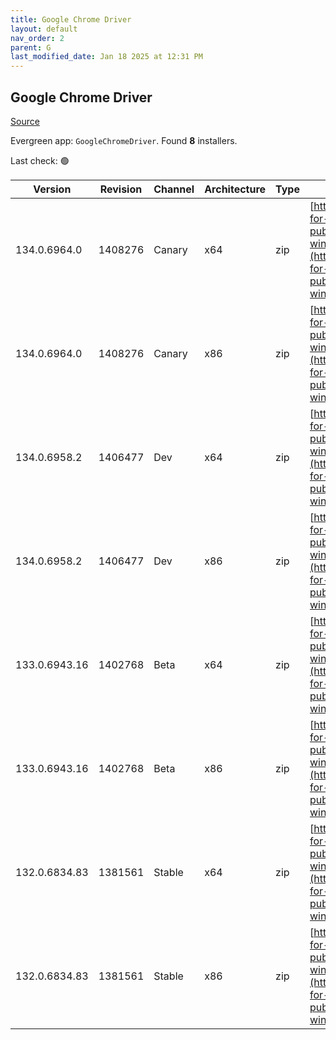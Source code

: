 ```yaml
---
title: Google Chrome Driver
layout: default
nav_order: 2
parent: G
last_modified_date: Jan 18 2025 at 12:31 PM
---
```


## Google Chrome Driver

[Source](https://googlechromelabs.github.io/chrome-for-testing/)

Evergreen app: `GoogleChromeDriver`. Found **8** installers.

Last check: 🟢

| Version       | Revision | Channel | Architecture | Type | URI                                                                                                                                                                                                        |
| ------------- | -------- | ------- | ------------ | ---- | ---------------------------------------------------------------------------------------------------------------------------------------------------------------------------------------------------------- |
| 134.0.6964.0  | 1408276  | Canary  | x64          | zip  | [https://storage.googleapis.com/chrome-for-testing-public/134.0.6964.0/win64/chromedriver-win64.zip](https://storage.googleapis.com/chrome-for-testing-public/134.0.6964.0/win64/chromedriver-win64.zip)   |
| 134.0.6964.0  | 1408276  | Canary  | x86          | zip  | [https://storage.googleapis.com/chrome-for-testing-public/134.0.6964.0/win32/chromedriver-win32.zip](https://storage.googleapis.com/chrome-for-testing-public/134.0.6964.0/win32/chromedriver-win32.zip)   |
| 134.0.6958.2  | 1406477  | Dev     | x64          | zip  | [https://storage.googleapis.com/chrome-for-testing-public/134.0.6958.2/win64/chromedriver-win64.zip](https://storage.googleapis.com/chrome-for-testing-public/134.0.6958.2/win64/chromedriver-win64.zip)   |
| 134.0.6958.2  | 1406477  | Dev     | x86          | zip  | [https://storage.googleapis.com/chrome-for-testing-public/134.0.6958.2/win32/chromedriver-win32.zip](https://storage.googleapis.com/chrome-for-testing-public/134.0.6958.2/win32/chromedriver-win32.zip)   |
| 133.0.6943.16 | 1402768  | Beta    | x64          | zip  | [https://storage.googleapis.com/chrome-for-testing-public/133.0.6943.16/win64/chromedriver-win64.zip](https://storage.googleapis.com/chrome-for-testing-public/133.0.6943.16/win64/chromedriver-win64.zip) |
| 133.0.6943.16 | 1402768  | Beta    | x86          | zip  | [https://storage.googleapis.com/chrome-for-testing-public/133.0.6943.16/win32/chromedriver-win32.zip](https://storage.googleapis.com/chrome-for-testing-public/133.0.6943.16/win32/chromedriver-win32.zip) |
| 132.0.6834.83 | 1381561  | Stable  | x64          | zip  | [https://storage.googleapis.com/chrome-for-testing-public/132.0.6834.83/win64/chromedriver-win64.zip](https://storage.googleapis.com/chrome-for-testing-public/132.0.6834.83/win64/chromedriver-win64.zip) |
| 132.0.6834.83 | 1381561  | Stable  | x86          | zip  | [https://storage.googleapis.com/chrome-for-testing-public/132.0.6834.83/win32/chromedriver-win32.zip](https://storage.googleapis.com/chrome-for-testing-public/132.0.6834.83/win32/chromedriver-win32.zip) |
